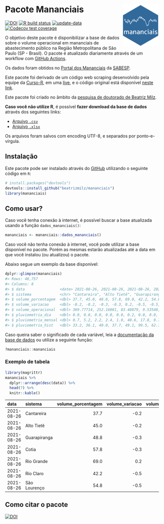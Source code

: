 
<!-- README.md is generated from README.Rmd. Please edit that file -->

# Pacote Mananciais <img src="man/figures/hexlogo.png" align="right" width = "120px"/>

<!-- badges: start -->

[![DOI](https://zenodo.org/badge/DOI/10.5281/zenodo.4733056.svg)](https://doi.org/10.5281/zenodo.4733056)
[![R build
status](https://github.com/beatrizmilz/mananciais/workflows/R-CMD-check/badge.svg)](https://github.com/beatrizmilz/mananciais/actions)
[![update-data](https://github.com/beatrizmilz/mananciais/actions/workflows/2-update_data.yaml/badge.svg)](https://github.com/beatrizmilz/mananciais/actions/workflows/2-update_data.yaml)
[![Codecov test
coverage](https://codecov.io/gh/beatrizmilz/mananciais/branch/master/graph/badge.svg)](https://codecov.io/gh/beatrizmilz/mananciais?branch=master)
<!-- badges: end -->

O objetivo deste pacote é disponibilizar a base de dados sobre o volume
operacional em mananciais de abastecimento público na Região
Metropolitana de São Paulo (SP - Brasil). O pacote é atualizado
diariamente através de um workflow com [GitHub
Actions](https://github.com/beatrizmilz/mananciais/actions).

Os dados foram obtidos no [Portal dos
Mananciais](http://mananciais.sabesp.com.br/Situacao) da
[SABESP](http://site.sabesp.com.br/site/Default.aspx).

Este pacote foi derivado de um código web scraping desenvolvido pela
equipe da [Curso-R](https://www.curso-r.com/), em uma
[live](https://youtu.be/jvZIxrMmOcQ), e o código original está
disponível [neste
link](https://github.com/curso-r/lives/blob/master/drafts/20200730_scraper_sabesp.R).

Este pacote foi criado no âmbito da [pesquisa de doutorado de Beatriz
Milz](https://beatrizmilz.github.io/tese/).

**Caso você não utilize R**, é possível **fazer download da base de
dados** através dos seguintes links:

  - [Arquivo
    `.csv`](https://github.com/beatrizmilz/mananciais/raw/master/inst/extdata/mananciais.csv)
  - [Arquivo
    `.xlsx`](https://github.com/beatrizmilz/mananciais/blob/master/inst/extdata/mananciais.xlsx?raw=true)

Os arquivos foram salvos com encoding UTF-8, e separados por
ponto-e-vírgula.

## Instalação

Este pacote pode ser instalado através do [GitHub](https://github.com/)
utilizando o seguinte código em `R`:

``` r
# install.packages("devtools")
devtools::install_github("beatrizmilz/mananciais")
library(mananciais)
```

## Como usar?

Caso você tenha conexão à internet, é possível buscar a base atualizada
usando a função `dados_mananciais()`:

``` r
mananciais <- mananciais::dados_mananciais() 
```

Caso você não tenha conexão à internet, você pode utilizar a base
disponível no pacote. Porém as mesmas estarão atualizadas até a data em
que você instalou (ou atualizou) o pacote.

Abaixo segue um exemplo da base disponível:

``` r
dplyr::glimpse(mananciais)
#> Rows: 48,757
#> Columns: 8
#> $ data                <date> 2021-08-26, 2021-08-26, 2021-08-26, 2021-08-26, 2…
#> $ sistema             <chr> "Cantareira", "Alto Tietê", "Guarapiranga", "Cotia…
#> $ volume_porcentagem  <dbl> 37.7, 45.0, 48.8, 57.8, 69.0, 42.2, 54.8, 37.9, 45…
#> $ volume_variacao     <dbl> -0.2, -0.2, -0.3, -0.3, 0.2, -0.5, -0.5, -0.2, -0.…
#> $ volume_operacional  <dbl> 369.77714, 252.16081, 83.48879, 9.53548, 77.37170,…
#> $ pluviometria_dia    <dbl> 0.0, 0.0, 0.0, 0.0, 0.0, 0.2, 0.0, 0.0, 0.0, 0.0, …
#> $ pluviometria_mensal <dbl> 0.7, 5.2, 2.2, 2.4, 1.0, 40.6, 17.8, 0.7, 5.2, 2.2…
#> $ pluviometria_hist   <dbl> 33.2, 36.1, 40.0, 37.7, 49.1, 99.5, 62.7, 33.2, 36…
```

Caso queira saber o significado de cada variável, leia a [documentação
da base de
dados](https://beatrizmilz.github.io/mananciais/reference/mananciais.html)
ou utilize a seguinte função:

``` r
?mananciais::mananciais
```

### Exemplo de tabela

``` r
library(magrittr)
mananciais %>% 
  dplyr::arrange(desc(data)) %>% 
  head(7) %>%
  knitr::kable()
```

| data       | sistema      | volume\_porcentagem | volume\_variacao | volume\_operacional | pluviometria\_dia | pluviometria\_mensal | pluviometria\_hist |
| :--------- | :----------- | ------------------: | ---------------: | ------------------: | ----------------: | -------------------: | -----------------: |
| 2021-08-26 | Cantareira   |                37.7 |            \-0.2 |           369.77714 |               0.0 |                  0.7 |               33.2 |
| 2021-08-26 | Alto Tietê   |                45.0 |            \-0.2 |           252.16081 |               0.0 |                  5.2 |               36.1 |
| 2021-08-26 | Guarapiranga |                48.8 |            \-0.3 |            83.48879 |               0.0 |                  2.2 |               40.0 |
| 2021-08-26 | Cotia        |                57.8 |            \-0.3 |             9.53548 |               0.0 |                  2.4 |               37.7 |
| 2021-08-26 | Rio Grande   |                69.0 |              0.2 |            77.37170 |               0.0 |                  1.0 |               49.1 |
| 2021-08-26 | Rio Claro    |                42.2 |            \-0.5 |             5.77133 |               0.2 |                 40.6 |               99.5 |
| 2021-08-26 | São Lourenço |                54.8 |            \-0.5 |            48.64345 |               0.0 |                 17.8 |               62.7 |

## Como citar o pacote

[![DOI](https://zenodo.org/badge/DOI/10.5281/zenodo.4733056.svg)](https://doi.org/10.5281/zenodo.4733056)

